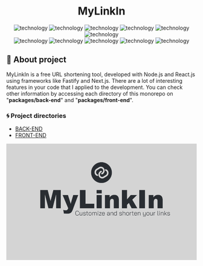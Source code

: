 <div align="center" style="margin-bottom: 20px;">
  <div>
    <h1>MyLinkIn</h1>
  </div>

  <div align="center">
    <img alt="technology" src="https://img.shields.io/badge/typescript-%23007ACC.svg?style=for-the-badge&logo=typescript&logoColor=white">
    <img alt="technology" src="https://img.shields.io/badge/node.js-6DA55F?style=for-the-badge&logo=node.js&logoColor=white">
    <img alt="technology" src="https://img.shields.io/badge/fastify-%23000000.svg?style=for-the-badge&logo=fastify&logoColor=white">
    <img alt="technology" src="https://img.shields.io/badge/postgres-%23316192.svg?style=for-the-badge&logo=postgresql&logoColor=white">
    <img alt="technology" src="https://img.shields.io/badge/redis-%23DD0031.svg?style=for-the-badge&logo=redis&logoColor=white">
    <img alt="technology" src="https://img.shields.io/badge/-Swagger-%23Clojure?style=for-the-badge&logo=swagger&logoColor=white">
  </div>

  <div align="center">
    <img alt="technology" src="https://img.shields.io/badge/react-%2320232a.svg?style=for-the-badge&logo=react&logoColor=%2361DAFB">
    <img alt="technology" src="https://img.shields.io/badge/Next-black?style=for-the-badge&logo=next.js&logoColor=white">
    <img alt="technology" src="https://img.shields.io/badge/tailwindcss-%2338B2AC.svg?style=for-the-badge&logo=tailwind-css&logoColor=white">
    <img alt="technology" src="https://img.shields.io/badge/radix%20ui-161618.svg?style=for-the-badge&logo=radix-ui&logoColor=white">
    <img alt="technology" src="https://img.shields.io/badge/Framer-black?style=for-the-badge&logo=framer&logoColor=blue">
  </div>
</div>

## :memo: About project

MyLinkIn is a free URL shortening tool, developed with Node.js and React.js using frameworks like Fastify and Next.js. There are a lot of interesting features in your code that I applied to the development. You can check other information by accessing each directory of this monorepo on "**packages/back-end**" and "**packages/front-end**".

### :cyclone: Project directories

- [BACK-END](https://github.com/jefferson1104/mylinkin/tree/main/packages/back-end)
- [FRONT-END](https://github.com/jefferson1104/mylinkin/tree/main/packages/front-end)

<div>
  <img src="./packages/front-end/public/images/banner.png" />
</div>

